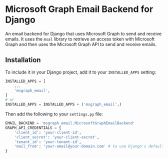 # Microsoft Graph Email Backend for Django

An email backend for Django that uses Microsoft Graph to send and receive emails. It uses the `msal` library to retrieve an access token with Microsoft Graph and then uses the Microsoft Graph API to send and receive emails.

## Installation

To include it in your Django project, add it to your `INSTALLED_APPS` setting:

```python
INSTALLED_APPS = [
    ...
    'msgraph_email',
]
# or 
INSTALLED_APPS = INSTALLED_APPS + ('msgraph_email',)
```

Then add the following to your `settings.py` file:

```python
EMAIL_BACKEND = 'msgraph_email.MicrosoftGraphEmailBackend'
GRAPH_API_CREDENTIALS = {
    'client_id': 'your-client-id',
    'client_secret': 'your-client-secret',
    'tenant_id': 'your-tenant-id',
    'mail_from': 'your-email@your-domain.com' # to use Django's default email address, set this to os.getenv('DEFAULT_FROM_EMAIL')
}
```
